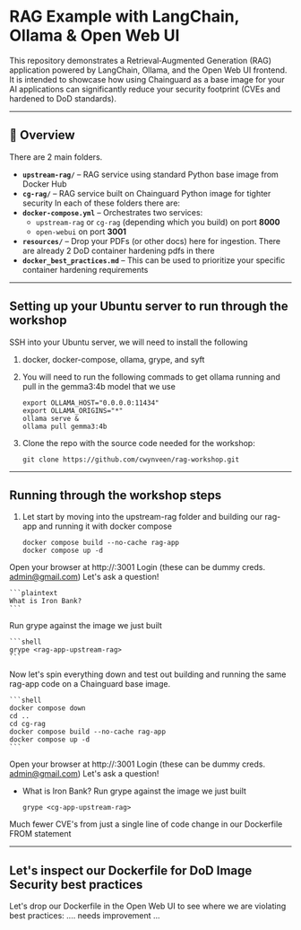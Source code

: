 # RAG Example with LangChain, Ollama & Open Web UI

This repository demonstrates a Retrieval‑Augmented Generation (RAG) application powered by LangChain, Ollama, and the Open Web UI frontend. It is intended to showcase how using Chainguard as a base image for your AI applications can significantly reduce your security footprint (CVEs and hardened to DoD standards).

---

## 🚀 Overview
There are 2 main folders. 
- **`upstream-rag/`** – RAG service using standard Python base image from Docker Hub 
- **`cg-rag/`** – RAG service built on Chainguard Python image for tighter security
In each of these folders there are:  
- **`docker-compose.yml`** – Orchestrates two services:
  - `upstream-rag` or `cg-rag` (depending which you build) on port **8000**  
  - `open-webui` on port **3001**  
- **`resources/`** – Drop your PDFs (or other docs) here for ingestion. There are already 2 DoD container hardening pdfs in there
- **`docker_best_practices.md`** – This can be used to prioritize your specific container hardening requirements

---

## Setting up your Ubuntu server to run through the workshop
SSH into your Ubuntu server, we will need to install the following 
1. docker, docker-compose, ollama, grype, and syft
2. You will need to run the following commads to get ollama running and pull in the gemma3:4b model that we use
 
    ```shell
    export OLLAMA_HOST="0.0.0.0:11434"
    export OLLAMA_ORIGINS="*"
    ollama serve &
    ollama pull gemma3:4b
    ```

3. Clone the repo with the source code needed for the workshop:

    ```shell
    git clone https://github.com/cwynveen/rag-workshop.git
    ```

---

## Running through the workshop steps
1. Let start by moving into the upstream-rag folder and building our rag-app and running it with docker compose

    ```shell
    docker compose build --no-cache rag-app
    docker compose up -d
    ```

Open your browser at http://<EC2-PUBLIC-IP>:3001
Login (these can be dummy creds. admin@gmail.com)
Let's ask a question!

    ```plaintext
    What is Iron Bank?
    ```
    
Run grype against the image we just built

    ```shell
    grype <rag-app-upstream-rag>
    ```

Now let's spin everything down and test out building and running the same rag-app code on a Chainguard base image.

    ```shell
    docker compose down
    cd ..
    cd cg-rag
    docker compose build --no-cache rag-app
    docker compose up -d
    ```

Open your browser at http://<EC2-PUBLIC-IP>:3001
Login (these can be dummy creds. admin@gmail.com)
Let's ask a question!
- What is Iron Bank?
Run grype against the image we just built
    ```shell
    grype <cg-app-upstream-rag>
    ```
Much fewer CVE's from just a single line of code change in our Dockerfile FROM statement

---

## Let's inspect our Dockerfile for DoD Image Security best practices
Let's drop our Dockerfile in the Open Web UI to see where we are violating best practices:
.... needs improvement ...


